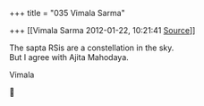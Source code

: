 +++
title = "035 Vimala Sarma"

+++
[[Vimala Sarma	2012-01-22, 10:21:41 [Source](https://groups.google.com/g/samskrita/c/KUNziKm9fDQ)]]



The sapta RSis are a constellation in the sky.  
But I agree with Ajita Mahodaya.

Vimala



